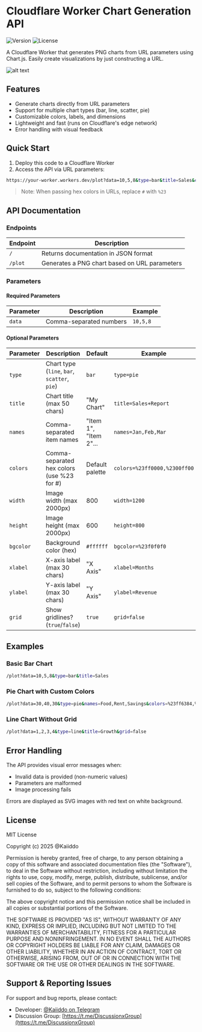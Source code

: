 # Cloudflare Worker Chart Generation API

![Version](https://img.shields.io/badge/version-1.0.0-blue)
![License](https://img.shields.io/badge/license-MIT-green)

A Cloudflare Worker that generates PNG charts from URL parameters using Chart.js. Easily create visualizations by just constructing a URL.

![alt text]([http://url/to/img.png](https://raw.githubusercontent.com/DevAryanPro/Cloudflare-Workers-Chart-API/refs/heads/main/download%20(1).png))

## Features

- Generate charts directly from URL parameters
- Support for multiple chart types (bar, line, scatter, pie)
- Customizable colors, labels, and dimensions
- Lightweight and fast (runs on Cloudflare's edge network)
- Error handling with visual feedback

## Quick Start

1. Deploy this code to a Cloudflare Worker
2. Access the API via URL parameters:

```bash
https://your-worker.workers.dev/plot?data=10,5,8&type=bar&title=Sales&colors=%23ff0000,%2300ff00
```

> Note: When passing hex colors in URLs, replace `#` with `%23`

## API Documentation

### Endpoints

| Endpoint | Description |
|----------|-------------|
| `/` | Returns documentation in JSON format |
| `/plot` | Generates a PNG chart based on URL parameters |

### Parameters

#### Required Parameters

| Parameter | Description | Example |
|-----------|-------------|---------|
| `data` | Comma-separated numbers | `10,5,8` |

#### Optional Parameters

| Parameter | Description | Default | Example |
|-----------|-------------|---------|---------|
| `type` | Chart type (`line`, `bar`, `scatter`, `pie`) | `bar` | `type=pie` |
| `title` | Chart title (max 50 chars) | "My Chart" | `title=Sales+Report` |
| `names` | Comma-separated item names | "Item 1", "Item 2"... | `names=Jan,Feb,Mar` |
| `colors` | Comma-separated hex colors (use %23 for #) | Default palette | `colors=%23ff0000,%2300ff00` |
| `width` | Image width (max 2000px) | 800 | `width=1200` |
| `height` | Image height (max 2000px) | 600 | `height=800` |
| `bgcolor` | Background color (hex) | `#ffffff` | `bgcolor=%23f0f0f0` |
| `xlabel` | X-axis label (max 30 chars) | "X Axis" | `xlabel=Months` |
| `ylabel` | Y-axis label (max 30 chars) | "Y Axis" | `ylabel=Revenue` |
| `grid` | Show gridlines? (`true`/`false`) | `true` | `grid=false` |

## Examples

### Basic Bar Chart
```bash
/plot?data=10,5,8&type=bar&title=Sales
```

### Pie Chart with Custom Colors
```bash
/plot?data=30,40,30&type=pie&names=Food,Rent,Savings&colors=%23ff6384,%2336a2eb,%23cc65fe
```

### Line Chart Without Grid
```bash
/plot?data=1,2,3,4&type=line&title=Growth&grid=false
```

## Error Handling

The API provides visual error messages when:
- Invalid data is provided (non-numeric values)
- Parameters are malformed
- Image processing fails

Errors are displayed as SVG images with red text on white background.

## License

MIT License

Copyright (c) 2025 @Kaiiddo

Permission is hereby granted, free of charge, to any person obtaining a copy
of this software and associated documentation files (the "Software"), to deal
in the Software without restriction, including without limitation the rights
to use, copy, modify, merge, publish, distribute, sublicense, and/or sell
copies of the Software, and to permit persons to whom the Software is
furnished to do so, subject to the following conditions:

The above copyright notice and this permission notice shall be included in all
copies or substantial portions of the Software.

THE SOFTWARE IS PROVIDED "AS IS", WITHOUT WARRANTY OF ANY KIND, EXPRESS OR
IMPLIED, INCLUDING BUT NOT LIMITED TO THE WARRANTIES OF MERCHANTABILITY,
FITNESS FOR A PARTICULAR PURPOSE AND NONINFRINGEMENT. IN NO EVENT SHALL THE
AUTHORS OR COPYRIGHT HOLDERS BE LIABLE FOR ANY CLAIM, DAMAGES OR OTHER
LIABILITY, WHETHER IN AN ACTION OF CONTRACT, TORT OR OTHERWISE, ARISING FROM,
OUT OF OR IN CONNECTION WITH THE SOFTWARE OR THE USE OR OTHER DEALINGS IN THE
SOFTWARE.

## Support & Reporting Issues

For support and bug reports, please contact:
- Developer: [@Kaiiddo on Telegram](https://telegram.me/kaiiddo)
- Discussion Group: [https://t.me/DiscussionxGroup](https://t.me/DiscussionxGroup)
